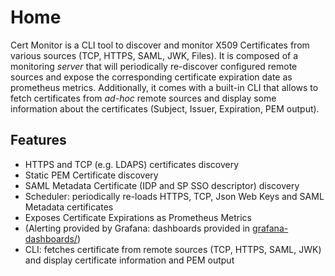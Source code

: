 # Home

Cert Monitor is a CLI tool to discover and monitor X509 Certificates from various sources (TCP, HTTPS, SAML, JWK, Files). It is composed of a monitoring _server_ that will periodically re-discover configured remote sources and expose the corresponding certificate expiration date as prometheus metrics. Additionally, it comes with a built-in CLI that allows to fetch certificates from _ad-hoc_ remote sources and display some information about the certificates (Subject, Issuer, Expiration, PEM output).  

## Features

* HTTPS and TCP (e.g. LDAPS) certificates discovery
* Static PEM Certificate discovery
* SAML Metadata Certificate (IDP and SP SSO descriptor) discovery
* Scheduler: periodically re-loads HTTPS, TCP, Json Web Keys and SAML Metadata certificates
* Exposes Certificate Expirations as Prometheus Metrics
* (Alerting provided by Grafana: dashboards provided in  [grafana-dashboards/](https://github.com/vdbulcke/cert-monitor/tree/master/grafana-dashboards))
* CLI: fetches certificate from remote sources (TCP, HTTPS, SAML, JWK) and display certificate information and PEM output

